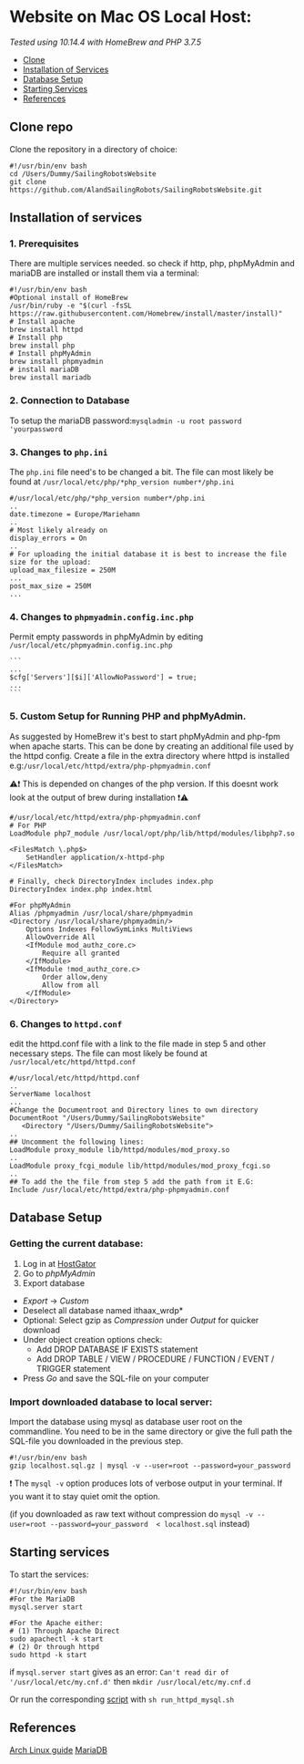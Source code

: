 # Website on Mac OS Local Host:
_Tested using 10.14.4 with HomeBrew and PHP 3.7.5_

* [Clone](INSTALL_MAC_OS.md#Clone-repo)
* [Installation of Services](INSTALL_MAC_OS.md#Installation-of-services)
* [Database Setup](INSTALL_MAC_OS.md#Database-setup)
* [Starting Services](INSTALL_MAC_OS.md#Starting-services)
* [References](INSTALL_MAC_OS.md#References)

## Clone repo
Clone the repository in a directory of choice:
```shell script
#!/usr/bin/env bash
cd /Users/Dummy/SailingRobotsWebsite
git clone https://github.com/AlandSailingRobots/SailingRobotsWebsite.git
```

## Installation of services

### 1. Prerequisites
There are multiple services needed.
so check if http, php, phpMyAdmin and mariaDB are installed
or install them via a terminal:

```shell script
#!/usr/bin/env bash
#Optional install of HomeBrew
/usr/bin/ruby -e "$(curl -fsSL https://raw.githubusercontent.com/Homebrew/install/master/install)"
# Install apache
brew install httpd
# Install php
brew install php
# Install phpMyAdmin
brew install phpmyadmin
# install mariaDB
brew install mariadb
```

### 2. Connection to Database
To setup the mariaDB password:`mysqladmin -u root password 'yourpassword`
### 3. Changes to `php.ini`
The `php.ini` file need's to be changed a bit. The file can most likely be found at `/usr/local/etc/php/*php_version number*/php.ini`
```
#/usr/local/etc/php/*php_version number*/php.ini
..
date.timezone = Europe/Mariehamn
..
# Most likely already on
display_errors = On
..
# For uploading the initial database it is best to increase the file size for the upload:
upload_max_filesize = 250M
...
post_max_size = 250M
...
```
### 4. Changes to `phpmyadmin.config.inc.php`
Permit empty passwords in phpMyAdmin by editing `/usr/local/etc/phpmyadmin.config.inc.php`

    ```
    ...
    $cfg['Servers'][$i]['AllowNoPassword'] = true;
    ...
    ```
### 5. Custom Setup for Running PHP and phpMyAdmin.
As suggested by HomeBrew it's best to start phpMyAdmin and php-fpm when apache starts. This can be done by creating an additional file used by the httpd config.
Create a file in the extra directory where httpd is installed e.g:`/usr/local/etc/httpd/extra/php-phpmyadmin.conf`

:warning::exclamation: This is depended on changes of the php version. If this doesnt work look at the output of brew during installation :exclamation::warning: 
```
#/usr/local/etc/httpd/extra/php-phpmyadmin.conf
# For PHP
LoadModule php7_module /usr/local/opt/php/lib/httpd/modules/libphp7.so

<FilesMatch \.php$>
    SetHandler application/x-httpd-php
</FilesMatch>

# Finally, check DirectoryIndex includes index.php
DirectoryIndex index.php index.html

#For phpMyAdmin
Alias /phpmyadmin /usr/local/share/phpmyadmin
<Directory /usr/local/share/phpmyadmin/>
    Options Indexes FollowSymLinks MultiViews
    AllowOverride All
    <IfModule mod_authz_core.c>
        Require all granted
    </IfModule>
    <IfModule !mod_authz_core.c>
        Order allow,deny
        Allow from all
    </IfModule>
</Directory>
```

### 6. Changes to `httpd.conf`
edit the httpd.conf file with a link to the file made in step 5 and other necessary steps. The file can most likely be found at `/usr/local/etc/httpd/httpd.conf`

```
#/usr/local/etc/httpd/httpd.conf
..
ServerName localhost
...
#Change the Documentroot and Directory lines to own directory
DocumentRoot "/Users/Dummy/SailingRobotsWebsite"
   <Directory "/Users/Dummy/SailingRobotsWebsite">
..
## Uncomment the following lines:
LoadModule proxy_module lib/httpd/modules/mod_proxy.so
..
LoadModule proxy_fcgi_module lib/httpd/modules/mod_proxy_fcgi.so
..
## To add the the file from step 5 add the path from it E.G:
Include /usr/local/etc/httpd/extra/php-phpmyadmin.conf   
```
## Database Setup

### Getting the current database:
1. Log in at [HostGator](https://gator3083.hostgator.com:2083/)
2. Go to *phpMyAdmin*
3. Export database

  * *Export* -> *Custom*
  * Deselect all database named ithaax_wrdp\*
  * Optional: Select gzip as *Compression* under *Output* for quicker download
  * Under object creation options check:
    * Add DROP DATABASE IF EXISTS statement
    * Add DROP TABLE / VIEW / PROCEDURE / FUNCTION / EVENT / TRIGGER statement
  * Press *Go* and save the SQL-file on your computer


### Import downloaded database to local server:

Import the database using mysql as database user root on the commandline. You need to be in the same directory or give the full path the SQL-file you downloaded in the previous step.
```shell script
#!/usr/bin/env bash
gzip localhost.sql.gz | mysql -v --user=root --password=your_password 
```

  :exclamation: The `mysql -v` option produces lots of verbose output in your terminal. If you want it to stay quiet omit the option.

(if you downloaded as raw text without compression do `mysql -v --user=root --password=your_password  < localhost.sql` instead)   


## Starting services
To start the services:
```shell script
#!/usr/bin/env bash
#For the MariaDB
mysql.server start

#For the Apache either:
# (1) Through Apache Direct
sudo apachectl -k start
# (2) Or through httpd
sudo httpd -k start
```
if ```mysql.server start``` gives as an error: `Can't read dir of '/usr/local/etc/my.cnf.d'` then `mkdir /usr/local/etc/my.cnf.d`

Or run the corresponding [script](run_httpd_mysql.sh) with `sh run_httpd_mysql.sh`
## References
[Arch Linux guide](https://github.com/AlandSailingRobots/SailingRobotsDocs/blob/master/Website%20on%20localhost%20guide.md)
[MariaDB](https://mariadb.com/kb/en/library/installing-mariadb-on-macos-using-homebrew/)